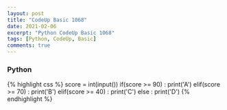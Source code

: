 ```yaml
---
layout: post
title: "CodeUp Basic 1068"
date: 2021-02-06
excerpt: "Python CodeUp Basic 1068"
tags: [Python, CodeUp, Basic]
comments: true
---
```


### Python
{% highlight css %}
score = int(input())
if(score >= 90) : print('A')
elif(score >= 70) : print('B')
elif(score >= 40) : print('C')
else : print('D')
{% endhighlight %}